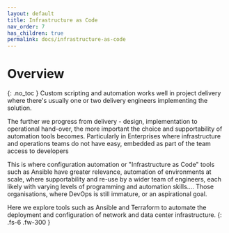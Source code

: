 ```yaml
---
layout: default
title: Infrastructure as Code
nav_order: 7
has_children: true
permalink: docs/infrastructure-as-code
---
```


# Overview
{: .no_toc }
Custom scripting and automation works well in project delivery where there's usually one or two delivery engineers implementing the solution.  

The further we progress from delivery - design, implementation to operational hand-over, the more important the choice and supportability of automation tools becomes. Particularly in Enterprises where infrastructure and operations teams do not have easy, embedded as part of the team access to developers

This is where configuration automation or "Infrastructure as Code" tools such as Ansible have greater relevance, automation of environments at scale, where supportability and re-use by a wider team of engineers, each likely with varying levels of programming and automation skills.... Those organisations, where DevOps is still immature, or an aspirational goal.

Here we explore tools such as Ansible and Terraform to automate the deployment and configuration of network and data center infrastructure.
{: .fs-6 .fw-300 }
